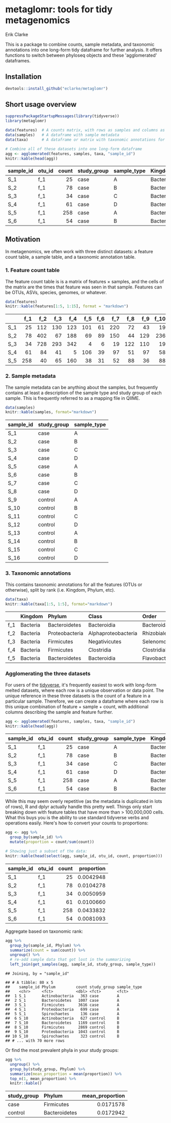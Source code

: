 metaglomr: tools for tidy metagenomics
================
Erik Clarke

This is a package to combine counts, sample metadata, and taxonomic annotations into one long-form tidy dataframe for further analysis. It offers functions to switch between phyloseq objects and these 'agglomerated' dataframes.

Installation
------------

``` r
devtools::install_github("eclarke/metaglomr")
```

Short usage overview
--------------------

``` r
suppressPackageStartupMessages(library(tidyverse))
library(metaglomr)

data(features)  # A counts matrix, with rows as samples and columns as features
data(samples)   # A dataframe with sample metadata
data(taxa)      # A dataframe or matrix with taxonomic annotations for features

# Combine all of these datasets into one long-form dataframe
agg <- agglomerated(features, samples, taxa, "sample_id")
knitr::kable(head(agg))
```

| sample\_id | otu\_id |  count| study\_group | sample\_type | Kingdom  | Phylum        | Class       | Order         | Family             | Genus         | Species |
|:-----------|:--------|------:|:-------------|:-------------|:---------|:--------------|:------------|:--------------|:-------------------|:--------------|:--------|
| S\_1       | f\_1    |     25| case         | A            | Bacteria | Bacteroidetes | Bacteroidia | Bacteroidales | Porphyromonadaceae | Porphyromonas | NA      |
| S\_2       | f\_1    |     78| case         | B            | Bacteria | Bacteroidetes | Bacteroidia | Bacteroidales | Porphyromonadaceae | Porphyromonas | NA      |
| S\_3       | f\_1    |     34| case         | C            | Bacteria | Bacteroidetes | Bacteroidia | Bacteroidales | Porphyromonadaceae | Porphyromonas | NA      |
| S\_4       | f\_1    |     61| case         | D            | Bacteria | Bacteroidetes | Bacteroidia | Bacteroidales | Porphyromonadaceae | Porphyromonas | NA      |
| S\_5       | f\_1    |    258| case         | A            | Bacteria | Bacteroidetes | Bacteroidia | Bacteroidales | Porphyromonadaceae | Porphyromonas | NA      |
| S\_6       | f\_1    |     54| case         | B            | Bacteria | Bacteroidetes | Bacteroidia | Bacteroidales | Porphyromonadaceae | Porphyromonas | NA      |

Motivation
----------

In metagenomics, we often work with three distinct datasets: a feature count table, a sample table, and a taxonomic annotation table.

### 1. Feature count table

The feature count table is is a matrix of features × samples, and the cells of the matrix are the times that feature was seen in that sample. Features can be OTUs, ASVs, species, genomes, or whatever.

``` r
data(features)
knitr::kable(features[1:5, 1:15], format = "markdown")
```

|      |  f\_1|  f\_2|  f\_3|  f\_4|  f\_5|  f\_6|  f\_7|  f\_8|  f\_9|  f\_10|  f\_11|  f\_12|  f\_13|  f\_14|  f\_15|
|:-----|-----:|-----:|-----:|-----:|-----:|-----:|-----:|-----:|-----:|------:|------:|------:|------:|------:|------:|
| S\_1 |    25|   112|   130|   123|   101|    61|   220|    72|    43|     19|    105|     97|     52|     76|    258|
| S\_2 |    78|   402|    67|   188|    69|    89|   150|    44|   129|    236|     56|     83|    284|     15|    112|
| S\_3 |    34|   728|   293|   342|     4|     6|    19|   122|   110|     19|    387|      5|    116|     17|    148|
| S\_4 |    61|    84|    41|     5|   106|    39|    97|    51|    97|     58|    322|     84|    132|      1|     35|
| S\_5 |   258|    40|    65|   160|    38|    31|    52|    88|    36|     88|     41|     91|    128|    140|    105|

### 2. Sample metadata

The sample metadata can be anything about the samples, but frequently contains at least a description of the sample type and study group of each sample. This is frequently referred to as a mapping file in QIIME.

``` r
data(samples)
knitr::kable(samples, format="markdown")
```

| sample\_id | study\_group | sample\_type |
|:-----------|:-------------|:-------------|
| S\_1       | case         | A            |
| S\_2       | case         | B            |
| S\_3       | case         | C            |
| S\_4       | case         | D            |
| S\_5       | case         | A            |
| S\_6       | case         | B            |
| S\_7       | case         | C            |
| S\_8       | case         | D            |
| S\_9       | control      | A            |
| S\_10      | control      | B            |
| S\_11      | control      | C            |
| S\_12      | control      | D            |
| S\_13      | control      | A            |
| S\_14      | control      | B            |
| S\_15      | control      | C            |
| S\_16      | control      | D            |

### 3. Taxonomic annotations

This contains taxonomic annotations for all the features (OTUs or otherwise), split by rank (i.e. Kingdom, Phylum, etc).

``` r
data(taxa)
knitr::kable(taxa[1:5, 1:5], format="markdown")
```

|      | Kingdom  | Phylum         | Class               | Order            | Family             |
|:-----|:---------|:---------------|:--------------------|:-----------------|:-------------------|
| f\_1 | Bacteria | Bacteroidetes  | Bacteroidia         | Bacteroidales    | Porphyromonadaceae |
| f\_2 | Bacteria | Proteobacteria | Alphaproteobacteria | Rhizobiales      | Xanthobacteraceae  |
| f\_3 | Bacteria | Firmicutes     | Negativicutes       | Selenomonadales  | Veillonellaceae    |
| f\_4 | Bacteria | Firmicutes     | Clostridia          | Clostridiales    | Defluviitaleaceae  |
| f\_5 | Bacteria | Bacteroidetes  | Bacteroidia         | Flavobacteriales | Weeksellaceae      |

### Agglomerating the three datasets

For users of the [tidyverse](https://tidyverse.org), it's frequently easiest to work with long-form melted datasets, where each row is a unique observation or data point. The unique reference in these three datasets is the count of a feature in a particular sample. Therefore, we can create a dataframe where each row is this unique combination of feature + sample + count, with additional columns describing the sample and feature further.

``` r
agg <- agglomerated(features, samples, taxa, "sample_id")
knitr::kable(head(agg))
```

| sample\_id | otu\_id |  count| study\_group | sample\_type | Kingdom  | Phylum        | Class       | Order         | Family             | Genus         | Species |
|:-----------|:--------|------:|:-------------|:-------------|:---------|:--------------|:------------|:--------------|:-------------------|:--------------|:--------|
| S\_1       | f\_1    |     25| case         | A            | Bacteria | Bacteroidetes | Bacteroidia | Bacteroidales | Porphyromonadaceae | Porphyromonas | NA      |
| S\_2       | f\_1    |     78| case         | B            | Bacteria | Bacteroidetes | Bacteroidia | Bacteroidales | Porphyromonadaceae | Porphyromonas | NA      |
| S\_3       | f\_1    |     34| case         | C            | Bacteria | Bacteroidetes | Bacteroidia | Bacteroidales | Porphyromonadaceae | Porphyromonas | NA      |
| S\_4       | f\_1    |     61| case         | D            | Bacteria | Bacteroidetes | Bacteroidia | Bacteroidales | Porphyromonadaceae | Porphyromonas | NA      |
| S\_5       | f\_1    |    258| case         | A            | Bacteria | Bacteroidetes | Bacteroidia | Bacteroidales | Porphyromonadaceae | Porphyromonas | NA      |
| S\_6       | f\_1    |     54| case         | B            | Bacteria | Bacteroidetes | Bacteroidia | Bacteroidales | Porphyromonadaceae | Porphyromonas | NA      |

While this may seem overly repetitive (as the metadata is duplicated in lots of rows), R and dplyr actually handle this pretty well. Things only start breaking down with feature tables that have more than &gt; 100,000,000 cells. What this buys you is the ability to use standard tidyverse verbs and operations easily. Here's how to convert your counts to proportions:

``` r
agg <- agg %>%
  group_by(sample_id) %>%
  mutate(proportion = count/sum(count))

# Showing just a subset of the data:
knitr::kable(head(select(agg, sample_id, otu_id, count, proportion)))
```

| sample\_id | otu\_id |  count|  proportion|
|:-----------|:--------|------:|-----------:|
| S\_1       | f\_1    |     25|   0.0042948|
| S\_2       | f\_1    |     78|   0.0104278|
| S\_3       | f\_1    |     34|   0.0050959|
| S\_4       | f\_1    |     61|   0.0100660|
| S\_5       | f\_1    |    258|   0.0433832|
| S\_6       | f\_1    |     54|   0.0081093|

Aggregate based on taxonomic rank:

``` r
agg %>% 
  group_by(sample_id, Phylum) %>%
  summarize(count = sum(count)) %>%
  ungroup() %>%
  # re-add sample data that got lost in the summarizing
  left_join(get_samples(agg, sample_id, study_group, sample_type))
```

    ## Joining, by = "sample_id"

    ## # A tibble: 80 x 5
    ##    sample_id Phylum         count study_group sample_type
    ##    <chr>     <fct>          <dbl> <fct>       <fct>      
    ##  1 S_1       Actinobacteria   363 case        A          
    ##  2 S_1       Bacteroidetes   1007 case        A          
    ##  3 S_1       Firmicutes      3616 case        A          
    ##  4 S_1       Proteobacteria   699 case        A          
    ##  5 S_1       Spirochaetes     136 case        A          
    ##  6 S_10      Actinobacteria   627 control     B          
    ##  7 S_10      Bacteroidetes   1169 control     B          
    ##  8 S_10      Firmicutes      2869 control     B          
    ##  9 S_10      Proteobacteria  1043 control     B          
    ## 10 S_10      Spirochaetes     323 control     B          
    ## # ... with 70 more rows

Or find the most prevalent phyla in your study groups:

``` r
agg %>% 
  ungroup() %>%
  group_by(study_group, Phylum) %>%
  summarize(mean_proportion = mean(proportion)) %>%
  top_n(1, mean_proportion) %>%
  knitr::kable()
```

| study\_group | Phylum        |  mean\_proportion|
|:-------------|:--------------|-----------------:|
| case         | Firmicutes    |         0.0171578|
| control      | Bacteroidetes |         0.0172942|
